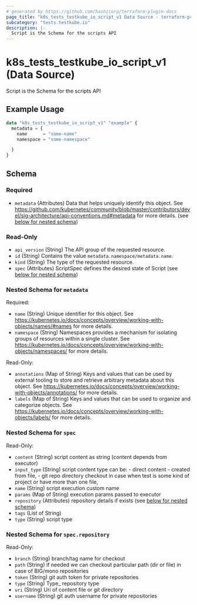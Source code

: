 ```yaml
---
# generated by https://github.com/hashicorp/terraform-plugin-docs
page_title: "k8s_tests_testkube_io_script_v1 Data Source - terraform-provider-k8s"
subcategory: "tests.testkube.io"
description: |-
  Script is the Schema for the scripts API
---
```


# k8s_tests_testkube_io_script_v1 (Data Source)

Script is the Schema for the scripts API

## Example Usage

```terraform
data "k8s_tests_testkube_io_script_v1" "example" {
  metadata = {
    name      = "some-name"
    namespace = "some-namespace"

  }
}
```

<!-- schema generated by tfplugindocs -->
## Schema

### Required

- `metadata` (Attributes) Data that helps uniquely identify this object. See https://github.com/kubernetes/community/blob/master/contributors/devel/sig-architecture/api-conventions.md#metadata for more details. (see [below for nested schema](#nestedatt--metadata))

### Read-Only

- `api_version` (String) The API group of the requested resource.
- `id` (String) Contains the value `metadata.namespace/metadata.name`.
- `kind` (String) The type of the requested resource.
- `spec` (Attributes) ScriptSpec defines the desired state of Script (see [below for nested schema](#nestedatt--spec))

<a id="nestedatt--metadata"></a>
### Nested Schema for `metadata`

Required:

- `name` (String) Unique identifier for this object. See https://kubernetes.io/docs/concepts/overview/working-with-objects/names/#names for more details.
- `namespace` (String) Namespaces provides a mechanism for isolating groups of resources within a single cluster. See https://kubernetes.io/docs/concepts/overview/working-with-objects/namespaces/ for more details.

Read-Only:

- `annotations` (Map of String) Keys and values that can be used by external tooling to store and retrieve arbitrary metadata about this object. See https://kubernetes.io/docs/concepts/overview/working-with-objects/annotations/ for more details.
- `labels` (Map of String) Keys and values that can be used to organize and categorize objects. See https://kubernetes.io/docs/concepts/overview/working-with-objects/labels/ for more details.


<a id="nestedatt--spec"></a>
### Nested Schema for `spec`

Read-Only:

- `content` (String) script content as string (content depends from executor)
- `input_type` (String) script content type can be:  - direct content - created from file, - git repo directory checkout in case when test is some kind of project or have more than one file,
- `name` (String) script execution custom name
- `params` (Map of String) execution params passed to executor
- `repository` (Attributes) repository details if exists (see [below for nested schema](#nestedatt--spec--repository))
- `tags` (List of String)
- `type` (String) script type

<a id="nestedatt--spec--repository"></a>
### Nested Schema for `spec.repository`

Read-Only:

- `branch` (String) branch/tag name for checkout
- `path` (String) if needed we can checkout particular path (dir or file) in case of BIG/mono repositories
- `token` (String) git auth token for private repositories
- `type` (String) Type_ repository type
- `uri` (String) Uri of content file or git directory
- `username` (String) git auth username for private repositories
